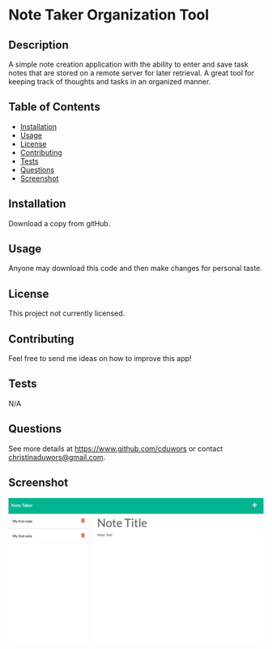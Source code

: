# Note Taker Organization Tool

## Description

A simple note creation application with the ability to enter and save task notes that are stored on a remote server for later retrieval. A great tool for keeping track of thoughts and tasks in an organized manner.

## Table of Contents

- [Installation](#installation)
- [Usage](#usage)
- [License](#license)
- [Contributing](#contributing)
- [Tests](#tests)
- [Questions](#questions)
- [Screenshot](#screenshot)

## Installation

Download a copy from gitHub.

## Usage

Anyone may download this code and then make changes for personal taste.

## License

This project not currently licensed.

## Contributing

Feel free to send me ideas on how to improve this app!

## Tests

N/A

## Questions

See more details at https://www.github.com/cduwors or contact christinaduwors@gmail.com.

## Screenshot

<img src= "./img/notetaker.png"/>
